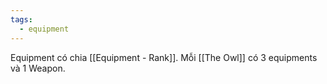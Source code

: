 ```yaml
---
tags:
  - equipment
---
```

Equipment có chia [[Equipment - Rank]].
Mỗi [[The Owl]] có 3 equipments và 1 Weapon.
